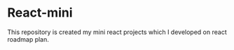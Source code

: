 # React-mini
This repository  is created my mini react projects which I developed on react roadmap plan.
